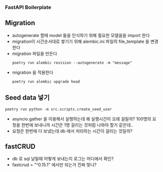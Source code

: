 ### FastAPI Boilerplate

## Migration

- autogenerate 할때 model 들을 인식하기 위해 필요한 모델을을 import 한다
- migration이 시간순서대로 쌓기기 위해 alembic.ini 파일의 file_template 을 변경한다
- migration 파일을 만든다
  ```
  poetry run alembic revision --autogenerate -m "message"
  ```
- migration 을 적용한다
  ```
  poetry run alembic upgrade head
  ```

## Seed data 넣기

```
poetry run python -m src.scripts.create_seed_user
```

- asyncio.gather 을 이용해서 실행하는데 왜 실행시간이 오래 걸릴까? 100명의 요청을 한번에 보내니까 시간은 1명 걸리는 것처럼 나와야 할거 같은데..
- 요청은 한번에 다 보냈는데 db 에서 처리하는 시간이 걸리는 것일까?

## fastCRUD

- db 로 sql 날릴때 어떻게 보내는지 로그는 어디에서 확인?
- fastcrud = "^0.15.1" 에서만 되는거 진짜 맞나?
